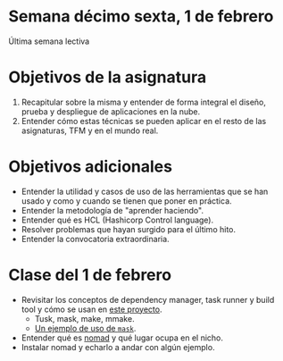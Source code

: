 # Semana décimo sexta, 1 de febrero

Última semana lectiva

# Objetivos de la asignatura

1. Recapitular sobre la misma y entender de forma integral el diseño,
   prueba y despliegue de aplicaciones en la nube.
2. Entender cómo estas técnicas se pueden aplicar en el resto de las
   asignaturas, TFM y en el mundo real.

# Objetivos adicionales

- Entender la utilidad y casos de uso de las herramientas que se han
  usado y como y cuando se tienen que poner en práctica.
- Entender la metodología de "aprender haciendo".
- Entender qué es HCL (Hashicorp Control language).
- Resolver problemas que hayan surgido para el último hito.
- Entender la convocatoria extraordinaria.

# Clase del 1 de febrero

- Revisitar los conceptos de dependency manager, task runner y build
  tool y cómo se usan en [este
  proyecto](https://github.com/JJ/tests-python).
  - Tusk, mask, make, mmake.
  - [Un ejemplo de uso de
    `mask`](https://github.com/JJ/tests-python/blob/master/maskfile.md).
- Entender qué es [nomad](https://www.nomadproject.io/) y qué lugar
  ocupa en el nicho.
- Instalar nomad y echarlo a andar con algún ejemplo.
